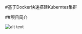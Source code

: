#基于Docker快速搭建Kuberntes集群


##项目简介

![alt text](https://github.com/kiwenlau/kubernetes-cluster-docker/raw/master/kubernetes-cluster-docker.png "Image Architecture")